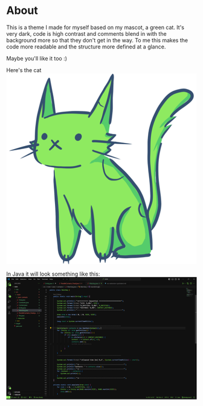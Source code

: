 # About
This is a theme I made for myself based on my mascot, a green cat. It's very dark, code is high contrast and comments
blend in with the background more so that they don't get in the way. To me this makes the code more readable and the structure more defined at a glance.

Maybe you'll like it too :)

Here's the cat
![image](images/greencat%20colored.png)

In Java it will look something like this:
![image](images/java.png)


